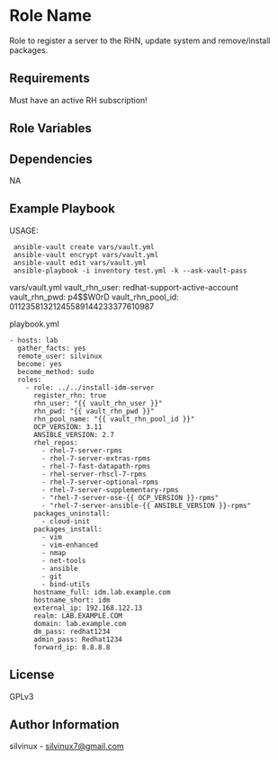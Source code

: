 Role Name
=========
Role to register a server to the RHN, update system and remove/install packages.

Requirements
------------
Must have an active RH subscription!

Role Variables
--------------


Dependencies
------------
NA

Example Playbook
----------------
USAGE:   
```
 ansible-vault create vars/vault.yml
 ansible-vault encrypt vars/vault.yml
 ansible-vault edit vars/vault.yml
 ansible-playbook -i inventory test.yml -k --ask-vault-pass
```
vars/vault.yml
vault_rhn_user: redhat-support-active-account 
vault_rhn_pwd: p4$$W0rD
vault_rhn_pool_id: 01123581321245589144233377610987

playbook.yml
```
- hosts: lab
  gather_facts: yes
  remote_user: silvinux
  become: yes
  become_method: sudo
  roles:
    - role: ../../install-idm-server
      register_rhn: true
      rhn_user: "{{ vault_rhn_user }}"
      rhn_pwd: "{{ vault_rhn_pwd }}"
      rhn_pool_name: "{{ vault_rhn_pool_id }}"
      OCP_VERSION: 3.11
      ANSIBLE_VERSION: 2.7
      rhel_repos:
        - rhel-7-server-rpms
        - rhel-7-server-extras-rpms
        - rhel-7-fast-datapath-rpms
        - rhel-server-rhscl-7-rpms
        - rhel-7-server-optional-rpms
        - rhel-7-server-supplementary-rpms
        - "rhel-7-server-ose-{{ OCP_VERSION }}-rpms"
        - "rhel-7-server-ansible-{{ ANSIBLE_VERSION }}-rpms"
      packages_uninstall:
        - cloud-init
      packages_install:
        - vim
        - vim-enhanced
        - nmap
        - net-tools
        - ansible
        - git
        - bind-utils
      hostname_full: idm.lab.example.com
      hostname_short: idm
      external_ip: 192.168.122.13
      realm: LAB.EXAMPLE.COM
      domain: lab.example.com
      dm_pass: redhat1234
      admin_pass: Redhat1234
      forward_ip: 8.8.8.8
```

License
-------

GPLv3

Author Information
------------------
silvinux - silvinux7@gmail.com
